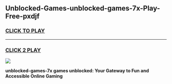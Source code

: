
## Unblocked-Games-unblocked-games-7x-Play-Free-pxdjf
<h3>
<a href="https://premium76.site?title=unblocked-games-7x&ref=18A">CLICK TO PLAY</a></h3>
<hr>

<h3>
<a href="https://premium76.site?title=unblocked-games-7x&ref=18A">CLICK 2 PLAY</a>
  
</h3>

<a href="https://premium76.site?title=unblocked-games-7x&ref=18A"><img src="https://clearcache.store/games.png"></a>


**unblocked-games-7x games unblocked: Your Gateway to Fun and Accessible Online Gaming**
